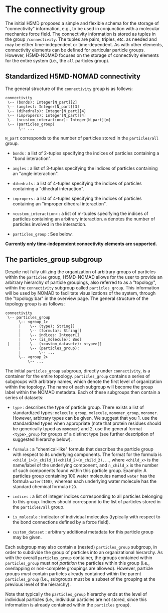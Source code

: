 # The connectivity group

The initial H5MD proposed a simple and flexible schema for the storage of "connectivity" information, e.g., to be used in conjunction with a molecular mechanics force field.
The connectivity information is stored as tuples in the group
`/connectivity`. The tuples are pairs, triples, etc. as needed and may be either
time-independent or time-dependent.
As with other elements, connectivity elements can be defined for particular particle groups. However, H5MD-NOMAD focuses on the storage of connectivity elements for the entire system (i.e., the `all` particles group).

## Standardized H5MD-NOMAD connectivity

The general structure of the `connectivity` group is as follows:

    connectivity
     \-- (bonds): Integer[N_part][2]
     \-- (angles): Integer[N_part][3]
     \-- (dihedrals): Integer[N_part][4]
     \-- (impropers): Integer[N_part][4]
     \-- (<custom_interaction>): Integer[N_part][m]
     \-- (particles_group)
          \-- ...

`N_part` corresponds to the number of particles stored in the `particles/all` group.

* `bonds`
: a list of 2-tuples specifying the indices of particles containing a "bond interaction".

* `angles`
: a list of 3-tuples specifying the indices of particles containing an "angle interaction".

* `dihedrals`
: a list of 4-tuples specifying the indices of particles containing a "dihedral interaction".

* `impropers`
: a list of 4-tuples specifying the indices of particles containing an "improper dihedral interaction".

* `<custom_interaction>`
: a list of m-tuples specifying the indices of particles containing an arbitrary interaction. `m` denotes the number of particles involved in the interaction.

* `particles_group`
: See below.

<a id="connectivity_support_anchor"></a>
**Currently only time-independent connectivity elements are supported.**

## The particles_group subgroup

Despite not fully utilizing the organization of arbitrary groups of particles within the `particles` group, H5MD-NOMAD allows for the user to provide an arbitrary hierarchy of particle groupings, also referred to as a "topology", within the `connectivity` subgroup called `particles_group`. This information will be used by NOMAD to facilitate visualizations of the system, through the "topology bar" in the overview page. The general structure of the topology group is as follows:

    connectivity
     \-- particles_group
          \-- <group_1>
          |    \-- (type): String[]
          |    \-- (formula): String[]
          |    \-- indices: Integer[]
          |    \-- (is_molecule): Bool
     |    |    \-- (<custom_dataset>): <type>[]
          |    \-- (particles_group):
          |        \-- ...
          \-- <group_2>
              \-- ...

The initial `particles_group` subgroup, directly under `connectivity`, is a container for the entire topology. `particles_group` contains a series of subgroups with arbitrary names, which denote the first level of organization within the topology. The name of each subgroup will become the group label within the NOMAD metadata. Each of these subgroups then contain a series of datasets:

* `type`
: describes the type of particle group. There exists a list of standardized types: `molecule_group`, `molecule`, `monomer_group`, `monomer`. However, arbitrary types can be given. We suggest that you 1. use the standardized types when appropriate (note that protein residues should be generically typed as `monomer`) and 2. use the general format `<type>_group` for groups of a distinct type (see further description of suggested hierarchy below).

* `formula`
: a "chemical-like" formula that describes the particle group with respect to its underlying components. The format for the formula is `<child_1>(n_child_1)<child_2>(n_child_2)...`, where `<child_x>` is the name/label of the underlying component, and `n_child_x` is the number of such components found within this particle group. Example: A particles group containing 100 water molecules named `water` has the formula `water(100)`, whereas each underlying water molecule has the standard chemical formula `H2O`.

* `indices`
: a list of integer indices corresponding to all particles belonging to this group. Indices should correspond to the list of particles stored in the `particles/all` group.

* `is_molecule`
: indicator of individual molecules (typically with respect to the bond connections defined by a force field).

* `custom_dataset`
: arbitrary additional metadata for this particle group may be given.


Each subgroup may also contain a (nested) `particles_group` subgroup, in order to subdivide the group of particles into an organizational hierarchy. As with the overall `particles_group` container, the groups contained within `particles_group` must not *partition* the particles within this group (i.e., overlapping or non-complete groupings are allowed). However, particle groups *must* contain particles already contained within the parent `particles_group` (i.e., subgroups must be a subset of the grouping at the previous level of the hierarchy).

Note that typically the `particles_group` hierarchy ends at the level of individual particles (i.e., individual particles are not stored, since this information is already contained within the `particles` group).